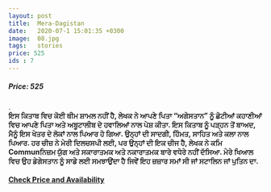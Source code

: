 ```yaml
---
layout: post
title:  Mera-Dagistan
date:   2020-07-1 15:01:35 +0300
image:  08.jpg
tags:   stories
price: 525
ids : 7
---
```


<h5>Price: 525 </h5>.<br>


<strong>
ਇਸ ਕਿਤਾਬ ਵਿਚ ਕੋਈ ਥੀਮ ਸ਼ਾਮਲ ਨਹੀਂ ਹੈ, ਲੇਖਕ ਨੇ ਆਪਣੇ ਪਿਤਾ “ਅਗੇਸਤਾਨ” ਨੂੰ ਛੋਟੀਆਂ ਕਹਾਣੀਆਂ ਵਿਚ ਆਪਣੇ ਪਿਤਾ ਅਤੇ ਅਬੂਟਾਲੀਬ ਦੇ ਹਵਾਲਿਆਂ ਨਾਲ ਪੇਸ਼ ਕੀਤਾ. ਇਸ ਕਿਤਾਬ ਨੂੰ ਪੜ੍ਹਨ ਤੋਂ ਬਾਅਦ, ਮੈਨੂੰ ਇਸ ਖੇਤਰ ਦੇ ਲੋਕਾਂ ਨਾਲ ਪਿਆਰ ਹੋ ਗਿਆ. ਉਨ੍ਹਾਂ ਦੀ ਸਾਦਗੀ, ਹਿੰਮਤ, ਸਾਹਿਤ ਅਤੇ ਕਲਾ ਨਾਲ ਪਿਆਰ. ਹਰ ਚੀਜ਼ ਨੇ ਮੇਰੀ ਦਿਲਚਸਪੀ ਲਈ, ਪਰ ਉਨ੍ਹਾਂ ਦੀ ਇਕ ਚੀਜ ਹੈ, ਲੇਖਕ ਨੇ ਕਮਿ Communਨਿਜ਼ਮ ਯੁੱਗ ਅਤੇ ਸਕਾਰਾਤਮਕ ਅਤੇ ਨਕਾਰਾਤਮਕ ਬਾਰੇ ਵਧੇਰੇ ਨਹੀਂ ਦੱਸਿਆ.
ਮੇਰੇ ਖਿਆਲ ਵਿਚ ਉਹ ਡੇਗੇਸਤਾਨ ਨੂੰ ਸਾਡੇ ਲਈ ਸਮਝਾਉਂਦਾ ਹੈ ਜਿਵੇਂ ਇਹ ਜ਼ਜ਼ਾਰ ਸਮਾਂ ਸੀ ਜਾਂ ਸਟਾਲਿਨ ਜਾਂ ਪੁਤਿਨ ਦਾ.
</strong>

<br>
<h4><a class="add-cart cart1" href="/{{ site.baseurl }}/books#7"><b>Check Price and Availability</b></a></h4>

<body>
 <script src="{{ site.baseurl }}/js/main.js"></script>
 </body>